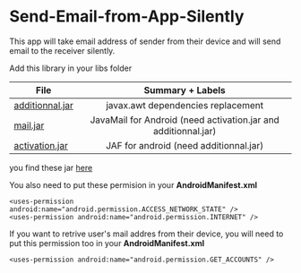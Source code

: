 # Send-Email-from-App-Silently

This app will take email address of sender from their device and will send email to the receiver silently.

Add this library in your libs folder

| File            | Summary + Labels                                                  |
| -------------   |:-------------:                                                    |
| [additionnal.jar](https://storage.googleapis.com/google-code-archive-downloads/v2/code.google.com/javamail-android/additionnal.jar) | javax.awt dependencies replacement                                |
| [mail.jar](https://storage.googleapis.com/google-code-archive-downloads/v2/code.google.com/javamail-android/mail.jar)        | JavaMail for Android (need activation.jar and additionnal.jar)    |
| [activation.jar](https://storage.googleapis.com/google-code-archive-downloads/v2/code.google.com/javamail-android/activation.jar)  | JAF for android (need additionnal.jar)                            |

you find these jar [here](https://code.google.com/archive/p/javamail-android/downloads)

You also need to put these permision in your **AndroidManifest.xml**

    <uses-permission android:name="android.permission.ACCESS_NETWORK_STATE" />
    <uses-permission android:name="android.permission.INTERNET" />
    
If you want to retrive user's mail addres from their device, you will need to put this permission too in your **AndroidManifest.xml**

    <uses-permission android:name="android.permission.GET_ACCOUNTS" />
